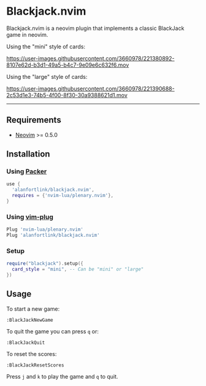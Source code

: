 # Blackjack.nvim

Blackjack.nvim is a neovim plugin that implements a classic BlackJack game in neovim.

Using the "mini" style of cards:


https://user-images.githubusercontent.com/3660978/221380892-8107e62d-b3d1-49a5-b4c7-9e09e6c632f6.mov




Using the "large" style of cards:



https://user-images.githubusercontent.com/3660978/221390688-2c53d1e3-74b5-4f00-8f30-30a9388621d1.mov



---

## Requirements

- [Neovim](https://github.com/neovim/neovim) >= 0.5.0

## Installation

### Using [Packer](https://github.com/wbthomason/packer.nvim)

```lua
use {
  'alanfortlink/blackjack.nvim',
  requires = {'nvim-lua/plenary.nvim'},
}
```

### Using [vim-plug](https://github.com/junegunn/vim-plug)
```lua
Plug 'nvim-lua/plenary.nvim'
Plug 'alanfortlink/blackjack.nvim'
```

### Setup

```lua
require("blackjack").setup({
  card_style = "mini", -- Can be "mini" or "large"
})
```

## Usage

To start a new game:
```vim
:BlackJackNewGame
```

To quit the game you can press `q` or:
```vim
:BlackJackQuit
```

To reset the scores:
```vim
:BlackJackResetScores
```

Press `j` and `k` to play the game and `q` to quit.
